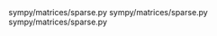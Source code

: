 <change>
    <file change-number-for-this-file="1">sympy/matrices/sparse.py</file>
    <original line-count="14" no-ellipsis="true"><![CDATA[
import copy
from collections import defaultdict
]]></original>
    <modified no-ellipsis="true"><![CDATA[
import copy
from collections.abc import defaultdict
]]></modified>
</change>

<change>
    <file change-number-for-this-file="2">sympy/matrices/sparse.py</file>
    <original line-count="14" no-ellipsis="true"><![CDATA[
        import collections
]]></original>
    <modified no-ellipsis="true"><![CDATA[
        import collections.abc as collections
]]></modified>
</change>

<change>
    <file change-number-for-this-file="3">sympy/matrices/sparse.py</file>
    <original line-count="14" no-ellipsis="true"><![CDATA[
            if isinstance(args[2], collections.Callable):
]]></original>
    <modified no-ellipsis="true"><![CDATA[
            if isinstance(args[2], collections.Callable):
]]></modified>
</change>
